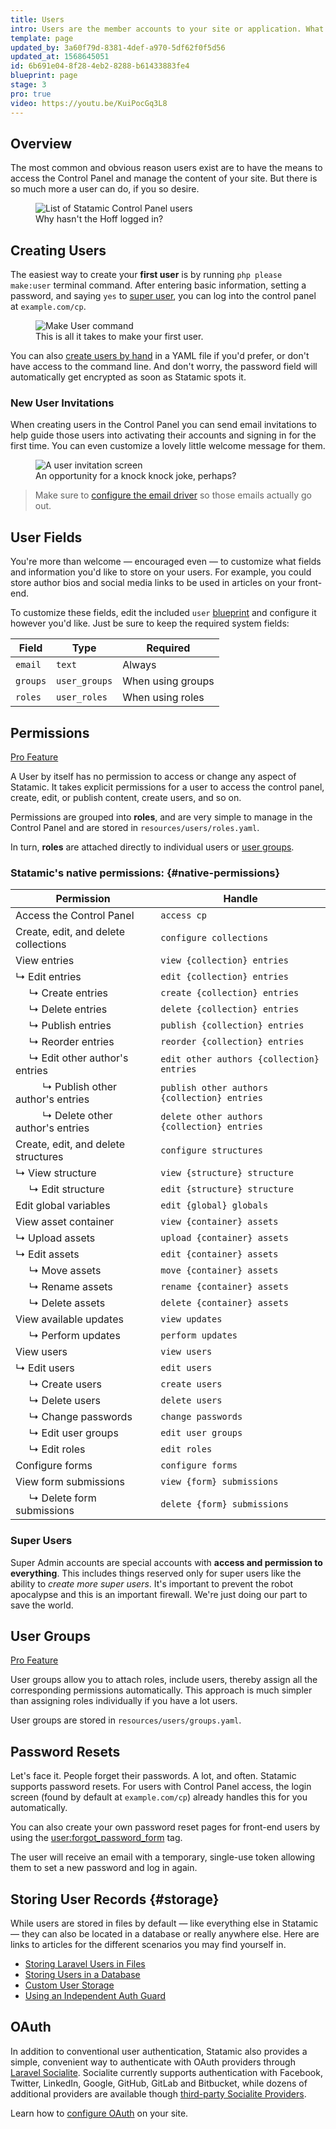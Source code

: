 ```yaml
---
title: Users
intro: Users are the member accounts to your site or application. What a user can do with their account is up to you. They could have limited or full access to the Control Panel, a login-only area of the front-end, or even something more custom by tapping into Laravel.
template: page
updated_by: 3a60f79d-8381-4def-a970-5df62f0f5d56
updated_at: 1568645051
id: 6b691e04-8f28-4eb2-8288-b61433883fe4
blueprint: page
stage: 3
pro: true
video: https://youtu.be/KuiPocGq3L8
---
```

## Overview

The most common and obvious reason users exist are to have the means to access the Control Panel and manage the content of your site. But there is so much more a user can do, if you so desire.

<figure>
    <img src="/img/users-index.png" alt="List of Statamic Control Panel users">
    <figcaption>Why hasn't the Hoff logged in?</figcaption>
</figure>

## Creating Users

The easiest way to create your **first user** is by running `php please make:user` terminal command. After entering basic information, setting a password, and saying `yes` to [super user](#super-admins), you can log into the control panel at `example.com/cp`.

<figure>
    <img src="/img/make-user.png" alt="Make User command" class="shadow-lg-teal rounded">
    <figcaption>This is all it takes to make your first user.</figcaption>
</figure>

You can also [create users by hand](/knowledge-base/creating-users-by-hand) in a YAML file if you'd prefer, or don't have access to the command line. And don't worry, the password field will automatically get encrypted as soon as Statamic spots it.

### New User Invitations

When creating users in the Control Panel you can send email invitations to help guide those users into activating their accounts and signing in for the first time. You can even customize a lovely little welcome message for them.

<figure>
    <img src="/img/user-invitation.png" alt="A user invitation screen">
    <figcaption>An opportunity for a knock knock joke, perhaps?</figcaption>
</figure>

> Make sure to [configure the email driver](/email) so those emails actually go out.

## User Fields

You're more than welcome — encouraged even — to customize what fields and information you'd like to store on your users. For example, you could store author bios and social media links to be used in articles on your front-end.

To customize these fields, edit the included `user` [blueprint](/blueprints)  and configure it however you'd like. Just be sure to keep the required system fields:

| Field | Type | Required |
|-------|------|----------|
| `email` | `text` | Always |
| `groups` | `user_groups` | When using groups |
| `roles` | `user_roles` | When using roles |

## Permissions

<div class="mb-8">
    <a class="bg-black hover:bg-purple no-underline text-sm px-4 py-1 inline-block transform -rotate-3 text-mint font-display" href="/licensing">Pro Feature</a>
</div>

A User by itself has no permission to access or change any aspect of Statamic. It takes explicit permissions for a user to access the control panel, create, edit, or publish content, create users, and so on.

Permissions are grouped into **roles**, and are very simple to manage in the Control Panel and are stored in `resources/users/roles.yaml`.

In turn, **roles** are attached directly to individual users or [user groups](#user-groups).

### Statamic's native permissions: {#native-permissions}

| Permission | Handle |
|------------|--------|
| Access the Control Panel | `access cp` |
| Create, edit, and delete collections | `configure collections` |
| View entries | `view {collection} entries` |
| ↳  Edit entries | `edit {collection} entries` |
| &nbsp;&nbsp;&nbsp;&nbsp;&nbsp;↳  Create entries | `create {collection} entries` |
| &nbsp;&nbsp;&nbsp;&nbsp;&nbsp;↳  Delete entries | `delete {collection} entries` |
| &nbsp;&nbsp;&nbsp;&nbsp;&nbsp;↳  Publish entries | `publish {collection} entries` |
| &nbsp;&nbsp;&nbsp;&nbsp;&nbsp;↳  Reorder entries | `reorder {collection} entries` |
| &nbsp;&nbsp;&nbsp;&nbsp;&nbsp;↳  Edit other author's entries | `edit other authors {collection} entries` |
| &nbsp;&nbsp;&nbsp;&nbsp;&nbsp;&nbsp;&nbsp;&nbsp;&nbsp;&nbsp;↳  Publish other author's entries | `publish other authors {collection} entries` |
| &nbsp;&nbsp;&nbsp;&nbsp;&nbsp;&nbsp;&nbsp;&nbsp;&nbsp;&nbsp;↳  Delete other author's entries | `delete other authors {collection} entries` |
| Create, edit, and delete structures | `configure structures` |
| ↳  View structure | `view {structure} structure` |
| &nbsp;&nbsp;&nbsp;&nbsp;&nbsp;↳  Edit structure | `edit {structure} structure` |
| Edit global variables | `edit {global} globals` |
| View asset container | `view {container} assets` |
| ↳  Upload assets | `upload {container} assets` |
| ↳  Edit assets | `edit {container} assets` |
| &nbsp;&nbsp;&nbsp;&nbsp;&nbsp;↳  Move assets | `move {container} assets` |
| &nbsp;&nbsp;&nbsp;&nbsp;&nbsp;↳  Rename assets | `rename {container} assets` |
| &nbsp;&nbsp;&nbsp;&nbsp;&nbsp;↳  Delete assets | `delete {container} assets` |
| View available updates | `view updates` |
| &nbsp;&nbsp;&nbsp;&nbsp;&nbsp;↳  Perform updates | `perform updates` |
| View users | `view users` |
| ↳ Edit users | `edit users` |
| &nbsp;&nbsp;&nbsp;&nbsp;&nbsp;↳ Create users | `create users` |
| &nbsp;&nbsp;&nbsp;&nbsp;&nbsp;↳ Delete users | `delete users` |
| &nbsp;&nbsp;&nbsp;&nbsp;&nbsp;↳ Change passwords | `change passwords` |
| &nbsp;&nbsp;&nbsp;&nbsp;&nbsp;↳ Edit user groups | `edit user groups` |
| &nbsp;&nbsp;&nbsp;&nbsp;&nbsp;↳ Edit roles | `edit roles` |
| Configure forms | `configure forms` |
| View form submissions | `view {form} submissions` |
| &nbsp;&nbsp;&nbsp;&nbsp;&nbsp;↳ Delete form submissions | `delete {form} submissions` |

### Super Users

Super Admin accounts are special accounts with **access and permission to everything**. This includes things reserved only for super users like the ability to _create more super users_. It's important to prevent the robot apocalypse and this is an important firewall. We're just doing our part to save the world.

## User Groups

<div class="mb-8">
    <a class="bg-black hover:bg-purple no-underline text-sm px-4 py-1 inline-block transform -rotate-3 text-mint font-display" href="/licensing">Pro Feature</a>
</div>

User groups allow you to attach roles, include users, thereby assign all the corresponding permissions automatically. This approach is much simpler than assigning roles individually if you have a lot users.

User groups are stored in `resources/users/groups.yaml`.

## Password Resets

Let's face it. People forget their passwords. A lot, and often. Statamic supports password resets. For users with Control Panel access, the login screen (found by default at `example.com/cp`) already handles this for you automatically.

You can also create your own password reset pages for front-end users by using the [user:forgot_password_form](/tags/user-forgot_password_form) tag.

The user will receive an email with a temporary, single-use token allowing them to set a new password and log in again.

## Storing User Records {#storage}

While users are stored in files by default — like everything else in Statamic — they can also be located in a database or really anywhere else. Here are links to articles for the different scenarios you may find yourself in.

- [Storing Laravel Users in Files](/knowledge-base/storing-laravel-users-in-files)
- [Storing Users in a Database](/knowledge-base/storing-users-in-a-database)
- [Custom User Storage](/knowledge-base/storing-users-somewhere-custom)
- [Using an Independent Auth Guard](/knowledge-base/using-an-independent-authentication-guard)

## OAuth

In addition to conventional user authentication, Statamic also provides a simple, convenient way to authenticate with OAuth providers through [Laravel Socialite](https://github.com/laravel/socialite). Socialite currently supports authentication with Facebook, Twitter, LinkedIn, Google, GitHub, GitLab and Bitbucket, while dozens of additional providers are available though [third-party Socialite Providers](https://socialiteproviders.netlify.com/).

Learn how to [configure OAuth](/oauth) on your site.
